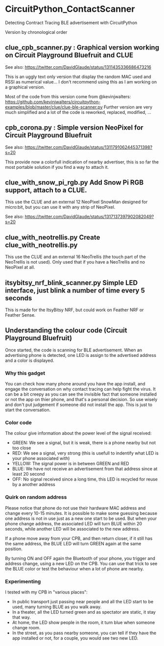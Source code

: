 # CircuitPython_ContactScanner
Detecting Contract Tracing BLE advertisement with CircuitPython

Version by chronological order

## clue_cpb_scanner.py : Graphical version working on Circuit Playground Bluefruit and CLUE

See also: https://twitter.com/DavidGlaude/status/1311435336686473216

This is an uggly text only version that display the random MAC used and RSSI as numerical value...
I don't recommend using this as I am working on a graphical version.

Most of the code from this version come from @kevinjwalters: https://github.com/kevinjwalters/circuitpython-examples/blob/master/clue/clue-ble-scanner.py
Further version are very much simplified and a lot of the code is reworked, replaced, modified, ...

## cpb_corona.py : Simple version NeoPixel for Circuit Playground Bluefruit

See also: https://twitter.com/DavidGlaude/status/1311791062445371398?s=20

This provide now a colorfull indication of nearby advertiser, this is so far the most portable solution if you find a way to attach it.

## clue_with_snow_pi_rgb.py	Add Snow Pi RGB support, attach to a CLUE.

This use the CLUE and an external 12 NeoPixel SnowMan designed for micro:bit, but you can use it with any strip of NeoPixel.

See also: https://twitter.com/DavidGlaude/status/1317137397902082049?s=20

## clue_with_neotrellis.py		Create clue_with_neotrellis.py

This use the CLUE and an external 16 NeoTrellis (the touch part of the NeoTrellis is not used).
Only used that if you have a NeoTrellis and no NeoPixel at all.

## itsybitsy_nrf_blink_scanner.py Simple LED interface, just blink a number of time every 5 seconds

This is made for the ItsyBitsy NRF, but could work on Feather NRF or Feather Sense.

## Understanding the colour code (Circuit Playground Bluefruit)

Once started, the code is scanning for BLE advertisement.
When an advertising phone is detected, one LED is assign to the advertised address and a color is  displayed.

### Why this gadget

You can check how many phone around you have the app install, and engage the conversation on why contact tracing can help fight the virus.
It can be a bit creepy as you can see the invisible fact that someone installed or not the app on thier phone, and that's a personal decision.
So use wisely and don't put judgement if someone did not install the app.
This is just to start the conversation.

### Color code

The colour give information about the power level of the signal received:
* GREEN: We see a signal, but it is weak, there is a phone nearby but not too close
* RED: We see a signal, very strong (this is usefull to indentify what LED is your phone associated with)
* YELLOW: The signal power is in between GREEN and RED
* BLUE: We have not receive an advertisement from that address since at least 20 second
* OFF: No signal received since a long time, this LED is recycled for reuse by a another address

### Quirk on random address

Please notice that phone do not use their hardware MAC address and change every 10-15 minutes.
It is possible to make some guessing because one address is not in use just as a new one start to be used.
But when your phone change address, the associated LED will turn BLUE within 20 seconds, while another LED will be associated to the new address.

If a phone move away from your CPB, and then return closer, if it still has the same address, the BLUE LED will turn GREEN again at the same position.

By turning ON and OFF again the Bluetooth of your phone, you trigger and address change, using a new LED on the CPB.
You can use that trick to see the BLUE color or test the behaviour when a lot of phone are nearby.

### Experimenting

I tested with my CPB in "various places":
* In public transport just passing near people and all the LED start to be used, many turning BLUE as you walk away.
* In a theater, all the LED turned green and as spectator are static, it stay that way.
* At home, the LED show people in the room, it turn blue when someone change room.
* In the street, as you pass nearby someone, you can tell if they have the app installed or not, for a couple, you would see two new LED.

